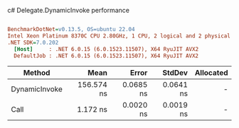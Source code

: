 c# Delegate.DynamicInvoke performance
``` ini

BenchmarkDotNet=v0.13.5, OS=ubuntu 22.04
Intel Xeon Platinum 8370C CPU 2.80GHz, 1 CPU, 2 logical and 2 physical cores
.NET SDK=7.0.202
  [Host]     : .NET 6.0.15 (6.0.1523.11507), X64 RyuJIT AVX2
  DefaultJob : .NET 6.0.15 (6.0.1523.11507), X64 RyuJIT AVX2


```
|        Method |       Mean |     Error |    StdDev | Allocated |
|-------------- |-----------:|----------:|----------:|----------:|
| DynamicInvoke | 156.574 ns | 0.0685 ns | 0.0641 ns |         - |
|          Call |   1.172 ns | 0.0020 ns | 0.0019 ns |         - |
